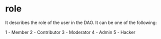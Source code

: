 # role

It describes the role of the user in the DAO. It can be one of the following:

1 - Member
2 - Contributor
3 - Moderator
4 - Admin
5 - Hacker
